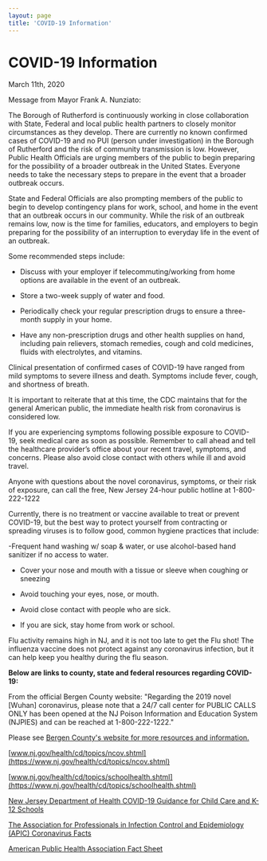 ```yaml
---
layout: page
title: 'COVID-19 Information'
---
```

  
# COVID-19 Information

March 11th, 2020

Message from Mayor Frank A. Nunziato:

The Borough of Rutherford is continuously working in close collaboration
with State, Federal and local public health partners to closely monitor
circumstances as they develop. There are currently no known confirmed
cases of COVID-19 and no PUI (person under investigation) in the
Borough of Rutherford and the risk of community transmission is
low. However, Public Health Officials are urging members of the public to
begin preparing for the possibility of a broader outbreak in the United
States. Everyone needs to take the necessary steps to prepare in the
event that a broader outbreak occurs.

State and Federal Officials are also prompting members of the public to
begin to develop contingency plans for work, school, and home in the
event that an outbreak occurs in our community. While the risk of an
outbreak remains low, now is the time for families, educators, and
employers to begin preparing for the possibility of an interruption to
everyday life in the event of an outbreak.

Some recommended steps include:

- Discuss with your employer if telecommuting/working from home
options are available in the event of an outbreak.

- Store a two-week supply of water and food.

- Periodically check your regular prescription drugs to ensure a three-
month supply in your home.

- Have any non-prescription drugs and other health supplies on hand,
including pain relievers, stomach remedies, cough and cold medicines,
fluids with electrolytes, and vitamins.

Clinical presentation of confirmed cases of COVID-19 have ranged from
mild symptoms to severe illness and death. Symptoms include fever,
cough, and shortness of breath. 

It is important to reiterate that at this time, the CDC maintains that for the general American public, the immediate
health risk from coronavirus is considered low.

If you are experiencing symptoms following possible exposure to COVID-
19, seek medical care as soon as possible. Remember to call ahead and
tell the healthcare provider’s office about your recent travel, symptoms,
and concerns. Please also avoid close contact with others while ill and
avoid travel.

Anyone with questions about the novel coronavirus, symptoms, or their risk
of exposure, can call the free, New Jersey 24-hour public hotline at 1-800-
222-1222

Currently, there is no treatment or vaccine available to treat or prevent
COVID-19, but the best way to protect yourself from contracting or
spreading viruses is to follow good, common hygiene practices that
include:

-Frequent hand washing w/ soap &amp; water, or use alcohol-based
hand sanitizer if no access to water.

- Cover your nose and mouth with a tissue or sleeve when coughing
or sneezing

- Avoid touching your eyes, nose, or mouth.

- Avoid close contact with people who are sick.

- If you are sick, stay home from work or school.

Flu activity remains high in NJ, and it is not too late to get the Flu shot!
The influenza vaccine does not protect against any coronavirus
infection, but it can help keep you healthy during the flu season.

**Below are links to county, state and federal resources regarding COVID-19:**

From the official Bergen County website: "Regarding the 2019 novel [Wuhan] coronavirus, please note that a 24/7 call center for PUBLIC CALLS ONLY has been opened at the NJ Poison Information and Education System (NJPIES) and can be reached at 1-800-222-1222."

Please see [Bergen County's website for more resources and information.](https://www.co.bergen.nj.us/health-promotion/2019-novel-corona-virus) 

[www.nj.gov/health/cd/topics/ncov.shtml](https://www.nj.gov/health/cd/topics/ncov.shtml)

[www.nj.gov/health/cd/topics/schoolhealth.shtml](https://www.nj.gov/health/cd/topics/schoolhealth.shtml)

[New Jersey Department of Health
COVID-19 Guidance for Child Care and K-12 Schools](https://storage.googleapis.com/static.rutherford-nj.com/covid/COVID19_schools_FINAL_3.2.20.pdf)

[The Association for Professionals in Infection Control and Epidemiology (APIC) Coronavirus Facts](https://storage.googleapis.com/static.rutherford-nj.com/covid/02420_Coronavirus_HiresNoBleed.pdf)

[American Public Health Association Fact Sheet](https://storage.googleapis.com/static.rutherford-nj.com/covid/GetReady-2019nCovFactSheet.pdf)
